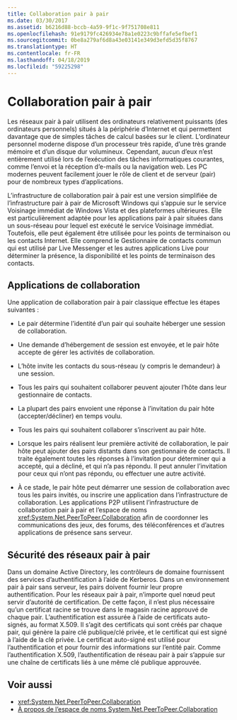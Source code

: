 ```yaml
---
title: Collaboration pair à pair
ms.date: 03/30/2017
ms.assetid: b6216d88-bccb-4a59-9f1c-9f751708e811
ms.openlocfilehash: 91e9179fc426934e78a1e0223c9bffafe5efbef1
ms.sourcegitcommit: 0be8a279af6d8a43e03141e349d3efd5d35f8767
ms.translationtype: HT
ms.contentlocale: fr-FR
ms.lasthandoff: 04/18/2019
ms.locfileid: "59225298"
---
```

# <a name="peer-to-peer-collaboration"></a>Collaboration pair à pair

Les réseaux pair à pair utilisent des ordinateurs relativement puissants (des ordinateurs personnels) situés à la périphérie d’Internet et qui permettent davantage que de simples tâches de calcul basées sur le client. L’ordinateur personnel moderne dispose d’un processeur très rapide, d’une très grande mémoire et d’un disque dur volumineux. Cependant, aucun d’eux n’est entièrement utilisé lors de l’exécution des tâches informatiques courantes, comme l’envoi et la réception d’e-mails ou la navigation web. Les PC modernes peuvent facilement jouer le rôle de client et de serveur (pair) pour de nombreux types d’applications.  
  
L’infrastructure de collaboration pair à pair est une version simplifiée de l’infrastructure pair à pair de Microsoft Windows qui s’appuie sur le service Voisinage immédiat de Windows Vista et des plateformes ultérieures. Elle est particulièrement adaptée pour les applications pair à pair situées dans un sous-réseau pour lequel est exécuté le service Voisinage immédiat. Toutefois, elle peut également être utilisée pour les points de terminaison ou les contacts Internet. Elle comprend le Gestionnaire de contacts commun qui est utilisé par Live Messenger et les autres applications Live pour déterminer la présence, la disponibilité et les points de terminaison des contacts.  
  
## <a name="collaboration-applications"></a>Applications de collaboration

 Une application de collaboration pair à pair classique effectue les étapes suivantes :  
  
-   Le pair détermine l’identité d’un pair qui souhaite héberger une session de collaboration.  
  
-   Une demande d’hébergement de session est envoyée, et le pair hôte accepte de gérer les activités de collaboration.  
  
-   L’hôte invite les contacts du sous-réseau (y compris le demandeur) à une session.  
  
-   Tous les pairs qui souhaitent collaborer peuvent ajouter l’hôte dans leur gestionnaire de contacts.  
  
-   La plupart des pairs envoient une réponse à l’invitation du pair hôte (accepter/décliner) en temps voulu.  
  
-   Tous les pairs qui souhaitent collaborer s’inscrivent au pair hôte.  
  
-   Lorsque les pairs réalisent leur première activité de collaboration, le pair hôte peut ajouter des pairs distants dans son gestionnaire de contacts. Il traite également toutes les réponses à l’invitation pour déterminer qui a accepté, qui a décliné, et qui n’a pas répondu.  Il peut annuler l’invitation pour ceux qui n’ont pas répondu, ou effectuer une autre activité.  
  
-   À ce stade, le pair hôte peut démarrer une session de collaboration avec tous les pairs invités, ou inscrire une application dans l’infrastructure de collaboration.  Les applications P2P utilisent l’infrastructure de collaboration pair à pair et l’espace de noms <xref:System.Net.PeerToPeer.Collaboration> afin de coordonner les communications des jeux, des forums, des téléconférences et d’autres applications de présence sans serveur.  
  
## <a name="peer-to-peer-networking-security"></a>Sécurité des réseaux pair à pair  

 Dans un domaine Active Directory, les contrôleurs de domaine fournissent des services d’authentification à l’aide de Kerberos. Dans un environnement pair à pair sans serveur, les pairs doivent fournir leur propre authentification. Pour les réseaux pair à pair, n’importe quel nœud peut servir d’autorité de certification. De cette façon, il n’est plus nécessaire qu’un certificat racine se trouve dans le magasin racine approuvé de chaque pair. L’authentification est assurée à l’aide de certificats auto-signés, au format X.509. Il s’agit des certificats qui sont créés par chaque pair, qui génère la paire clé publique/clé privée, et le certificat qui est signé à l’aide de la clé privée. Le certificat auto-signé est utilisé pour l’authentification et pour fournir des informations sur l’entité pair. Comme l’authentification X.509, l’authentification de réseau pair à pair s’appuie sur une chaîne de certificats liés à une même clé publique approuvée.  
  
## <a name="see-also"></a>Voir aussi

- <xref:System.Net.PeerToPeer.Collaboration>
- [À propos de l’espace de noms System.Net.PeerToPeer.Collaboration](../../../docs/framework/network-programming/about-the-system-net-peertopeer-collaboration-namespace.md)
